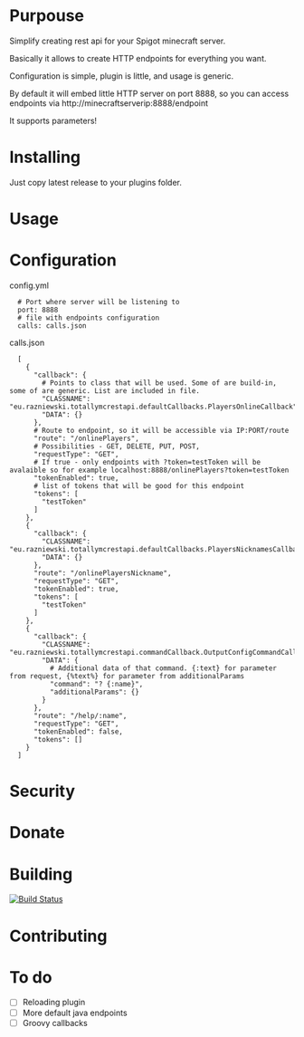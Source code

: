 # Purpouse
Simplify creating rest api for your Spigot minecraft server.

Basically it allows to create HTTP endpoints for everything you want.

Configuration is simple, plugin is little, and usage is generic.

By default it will embed little HTTP server on port 8888, so you can access endpoints via http://minecraftserverip:8888/endpoint

It supports parameters!


# Installing
Just copy latest release to your plugins folder.

# Usage


# Configuration
config.yml
```
  # Port where server will be listening to
  port: 8888
  # file with endpoints configuration
  calls: calls.json
```

calls.json
```
  [
    {
      "callback": {
        # Points to class that will be used. Some of are build-in, some of are generic. List are included in file.
        "CLASSNAME": "eu.razniewski.totallymcrestapi.defaultCallbacks.PlayersOnlineCallback",
        "DATA": {}
      },
      # Route to endpoint, so it will be accessible via IP:PORT/route
      "route": "/onlinePlayers",
      # Possibilities - GET, DELETE, PUT, POST, 
      "requestType": "GET",
      # If true - only endpoints with ?token=testToken will be avalaible so for example localhost:8888/onlinePlayers?token=testToken
      "tokenEnabled": true,
      # list of tokens that will be good for this endpoint
      "tokens": [
        "testToken"
      ]
    },
    {
      "callback": {
        "CLASSNAME": "eu.razniewski.totallymcrestapi.defaultCallbacks.PlayersNicknamesCallback",
        "DATA": {}
      },
      "route": "/onlinePlayersNickname",
      "requestType": "GET",
      "tokenEnabled": true,
      "tokens": [
        "testToken"
      ]
    },
    {
      "callback": {
        "CLASSNAME": "eu.razniewski.totallymcrestapi.commandCallback.OutputConfigCommandCallback",
        "DATA": {
          # Additional data of that command. {:text} for parameter from request, {%text%} for parameter from additionalParams
          "command": "? {:name}",
          "additionalParams": {}
        }
      },
      "route": "/help/:name",
      "requestType": "GET",
      "tokenEnabled": false,
      "tokens": []
    }
  ]
```

# Security

# Donate

# Building
[![Build Status](https://travis-ci.org/Razikus/TotallyMCRestApi.svg?branch=master)](https://travis-ci.org/Razikus/TotallyMCRestApi)

# Contributing

# To do
- [ ] Reloading plugin
- [ ] More default java endpoints
- [ ] Groovy callbacks
